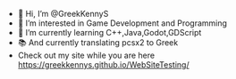 - 👋 Hi, I’m @GreekKennyS
- 👀 I’m interested in Game Development and Programming
- 🌱 I’m currently learning C++,Java,Godot,GDScript
- 📚 And currently translating pcsx2 to Greek
- Check out my site while you are here https://greekkennys.github.io/WebSiteTesting/
<!---
GreekKennyS/GreekKennyS is a ✨ special ✨ repository because its `README.md` (this file) appears on your GitHub profile.
You can click the Preview link to take a look at your changes.
--->
